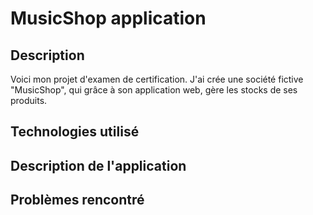 # MusicShop application

## Description

Voici mon projet d'examen de certification. J'ai crée une société fictive "MusicShop", qui grâce à son application web, gère les stocks de ses produits.


## Technologies utilisé



## Description de l'application



## Problèmes rencontré









